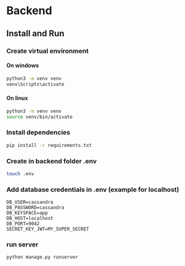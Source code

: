 
# Backend

## Install and Run

### Create virtual environment
#### On windows
```sh
python3 -m venv venv
venv\Scripts\activate
```

#### On linux
```sh
python3 -m venv venv
source venv/bin/activate
```

### Install dependencies
```sh
pip install -r requirements.txt
```

### Create in backend folder .env
```sh
touch .env
```

### Add database credentials in .env (example for localhost)
```text
DB_USER=cassandra
DB_PASSWORD=cassandra
DB_KEYSPACE=app
DB_HOST=localhost
DB_PORT=9042
SECRET_KEY_JWT=MY_SUPER_SECRET
```

### run server
```sh
python manage.py runserver
```


